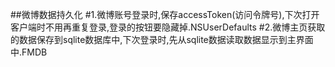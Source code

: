 ##微博数据持久化
#1.微博账号登录时,保存accessToken(访问令牌号),下次打开客户端时不用再重复登录,登录的按钮要隐藏掉.NSUserDefaults
#2.微博主页获取的数据保存到sqlite数据库中,下次登录时,先从sqlite数据读取数据显示到主界面中.FMDB